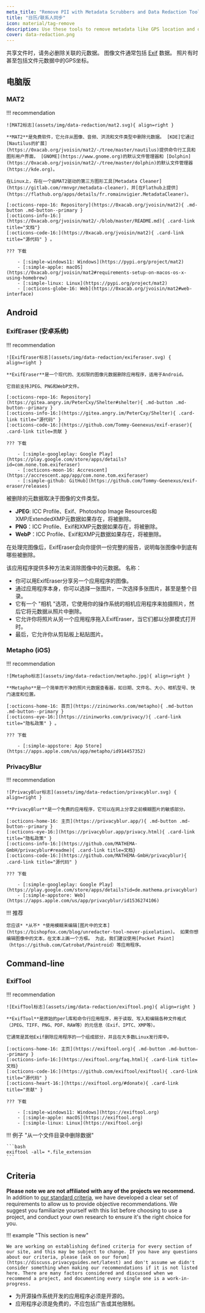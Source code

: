 ```yaml
---
meta_title: "Remove PII with Metadata Scrubbers and Data Redaction Tools - Privacy Guides"
title: "日历/联系人同步"
icon: material/tag-remove
description: Use these tools to remove metadata like GPS location and other identifying information from photos and files you share.
cover: data-redaction.png
---
```


共享文件时，请务必删除关联的元数据。 图像文件通常包括 [Exif](https://en.wikipedia.org/wiki/Exif) 数据。 照片有时甚至包括文件元数据中的GPS坐标。

## 电脑版

### MAT2

!!! recommendation

    ![MAT2标志](assets/img/data-redaction/mat2.svg){ align=right }
    
    **MAT2**是免费软件，它允许从图像、音频、洪流和文件类型中删除元数据。 [KDE]它通过[Nautilus的扩展](https://0xacab.org/jvoisin/mat2/-/tree/master/nautilus)提供命令行工具和图形用户界面， [GNOME](https://www.gnome.org)的默认文件管理器和 [Dolphin](https://0xacab.org/jvoisin/mat2/-/tree/master/dolphin)的默认文件管理器(https://kde.org)。
    
    在Linux上，存在一个由MAT2驱动的第三方图形工具[Metadata Cleaner](https://gitlab.com/rmnvgr/metadata-cleaner)，并[在Flathub上提供](https://flathub.org/apps/details/fr.romainvigier.MetadataCleaner)。
    
    [:octicons-repo-16: Repository](https://0xacab.org/jvoisin/mat2){ .md-button .md-button--primary }
    [:octicons-info-16:](https://0xacab.org/jvoisin/mat2/-/blob/master/README.md){ .card-link title="文档"}
    [:octicons-code-16:](https://0xacab.org/jvoisin/mat2){ .card-link title="源代码" } 。
    
    ??? 下载
    
        - [:simple-windows11: Windows](https://pypi.org/project/mat2)
        - [:simple-apple: macOS](https://0xacab.org/jvoisin/mat2#requirements-setup-on-macos-os-x-using-homebrew)
        - [:simple-linux: Linux](https://pypi.org/project/mat2)
        - [:octicons-globe-16: Web](https://0xacab.org/jvoisin/mat2#web-interface)

## Android

### ExifEraser (安卓系统)

!!! recommendation

    ![ExifEraser标志](assets/img/data-redaction/exiferaser.svg) { align=right }
    
    **ExifEraser**是一个现代的、无权限的图像元数据删除应用程序，适用于Android。
    
    它目前支持JPEG、PNG和WebP文件。
    
    [:octicons-repo-16: Repository](https://gitea.angry.im/PeterCxy/Shelter#shelter){ .md-button .md-button--primary }
    [:octicons-info-16:](https://gitea.angry.im/PeterCxy/Shelter){ .card-link title="源代码" }
    [:octicons-code-16:](https://github.com/Tommy-Geenexus/exif-eraser){ .card-link title=贡献 }
    
    ??? 下载
    
        - [:simple-googleplay: Google Play](https://play.google.com/store/apps/details?id=com.none.tom.exiferaser)
        - [:octicons-moon-16: Accrescent](https://accrescent.app/app/com.none.tom.exiferaser)
        - [:simple-github: GitHub](https://github.com/Tommy-Geenexus/exif-eraser/releases)

被删除的元数据取决于图像的文件类型。

* **JPEG**: ICC Profile、Exif、Photoshop Image Resources和XMP/ExtendedXMP元数据如果存在，将被删除。
* **PNG**：ICC Profile、Exif和XMP元数据如果存在，将被删除。
* **WebP**：ICC Profile、Exif和XMP元数据如果存在，将被删除。

在处理完图像后，ExifEraser会向你提供一份完整的报告，说明每张图像中到底有哪些被删除。

该应用程序提供多种方法来消除图像中的元数据。 名称：

* 你可以用ExifEraser分享另一个应用程序的图像。
* 通过应用程序本身，你可以选择一张图片，一次选择多张图片，甚至是整个目录。
* 它有一个 "相机 "选项，它使用你的操作系统的相机应用程序来拍摄照片，然后它将元数据从照片中删除。
* 它允许你将照片从另一个应用程序拖入ExifEraser，当它们都以分屏模式打开时。
* 最后，它允许你从剪贴板上粘贴图片。

### Metapho (iOS)

!!! recommendation

    ![Metapho标志](assets/img/data-redaction/metapho.jpg){ align=right }
    
    **Metapho**是一个简单而干净的照片元数据查看器，如日期、文件名、大小、相机型号、快门速度和位置。
    
    [:octicons-home-16: 首页](https://zininworks.com/metapho){ .md-button .md-button--primary }
    [:octicons-eye-16:](https://zininworks.com/privacy/){ .card-link title="隐私政策" } 。
    
    ??? 下载
    
        - [:simple-appstore: App Store](https://apps.apple.com/us/app/metapho/id914457352)

### PrivacyBlur

!!! recommendation

    ![PrivacyBlur标志](assets/img/data-redaction/privacyblur.svg) { align=right }
    
    **PrivacyBlur**是一个免费的应用程序，它可以在网上分享之前模糊图片的敏感部分。
    
    [:octicons-home-16: 主页](https://privacyblur.app/){ .md-button .md-button--primary }
    [:octicons-eye-16:](https://privacyblur.app/privacy.html){ .card-link title="隐私政策" }
    [:octicons-info-16:](https://github.com/MATHEMA-GmbH/privacyblur#readme){ .card-link title=文档}
    [:octicons-code-16:](https://github.com/MATHEMA-GmbH/privacyblur){ .card-link title="源代码" }
    
    ??? 下载
    
        - [:simple-googleplay: Google Play](https://play.google.com/store/apps/details?id=de.mathema.privacyblur)
        - [:simple-appstore: Web](https://apps.apple.com/us/app/privacyblur/id1536274106)

!!! 推荐

    您应该* *从不* *使用模糊来编辑[图片中的文本](https://bishopfox.com/blog/unredacter-tool-never-pixelation)。 如果你想编辑图像中的文本，在文本上画一个方框。 为此，我们建议使用[Pocket Paint]（https://github.com/Catrobat/Paintroid）等应用程序。

## Command-line

### ExifTool

!!! recommendation

    ![ExifTool标志](assets/img/data-redaction/exiftool.png){ align=right }
    
    **ExifTool**是原始的perl库和命令行应用程序，用于读取、写入和编辑各种文件格式（JPEG、TIFF、PNG、PDF、RAW等）的元信息（Exif、IPTC、XMP等）。
    
    它通常是其他Exif删除应用程序的一个组成部分，并且在大多数Linux发行库中。
    
    [:octicons-home-16: 主页](https://exiftool.org){ .md-button .md-button--primary }
    [:octicons-info-16:](https://exiftool.org/faq.html){ .card-link title=文档}
    [:octicons-code-16:](https://github.com/exiftool/exiftool){ .card-link title="源代码" }
    [:octicons-heart-16:](https://exiftool.org/#donate){ .card-link title="贡献" }
    
    ??? 下载
    
        - [:simple-windows11: Windows](https://exiftool.org)
        - [:simple-apple: macOS](https://exiftool.org)
        - [:simple-linux: Linux](https://exiftool.org)

!!! 例子 "从一个文件目录中删除数据"

    ```bash
    exiftool -all= *.file_extension
    ```

## Criteria

**Please note we are not affiliated with any of the projects we recommend.** In addition to [our standard criteria](about/criteria.md), we have developed a clear set of requirements to allow us to provide objective recommendations. We suggest you familiarize yourself with this list before choosing to use a project, and conduct your own research to ensure it's the right choice for you.

!!! example "This section is new"

    We are working on establishing defined criteria for every section of our site, and this may be subject to change. If you have any questions about our criteria, please [ask on our forum](https://discuss.privacyguides.net/latest) and don't assume we didn't consider something when making our recommendations if it is not listed here. There are many factors considered and discussed when we recommend a project, and documenting every single one is a work-in-progress.

- 为开源操作系统开发的应用程序必须是开源的。
- 应用程序必须是免费的，不应包括广告或其他限制。
